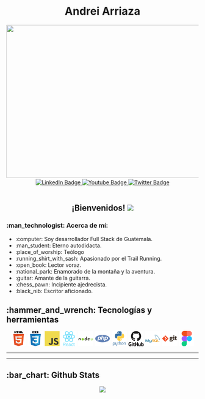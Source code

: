 
<h1 align="center">Andrei Arriaza</h1>

<!-- Banner Presentation-->

<div align="center">
  <a href="https://andreiarriaza.github.io/" target="_blank">
    <img src="https://raw.githubusercontent.com/andreiarriaza/andreiarriaza.github.io/main/socialNetwork/Portada%20Github.png" width="800" height="400"/>
  </a>
</div>


<!-- Badges -->

<div id="badges" align="center">
  <a href="https://www.linkedin.com/in/andreiarriaza" target="_blank" rel="noppener">
    <img src="https://img.shields.io/badge/LinkedIn-blue?style=for-the-badge&logo=linkedin&logoColor=white" alt="LinkedIn Badge"/>
  </a>
  
  <a href="mailto:andreiarriaza@gmail.com" target="_blank" rel="noopener">
    <img src="https://img.shields.io/badge/Gmail-D14836?style=for-the-badge&logo=gmail&logoColor=white" alt="Youtube Badge"/>
  </a>
  

 
  <a href="https://www.twitter.com/andrei_arriaza" target="_blank" rel="noopener">
    <img src="https://img.shields.io/badge/Twitter-blue?style=for-the-badge&logo=twitter&logoColor=white" alt="Twitter Badge"/>
  </a>
</div>

<!-- Contador de Visitas -->
<div id="header" align="center">
  <img src="https://komarev.com/ghpvc/?username=andreiarriaza&style=flat-square&color=blue" alt=""/>

</div>

<h2 align="center">
  ¡Bienvenidos!
  <img src="https://media.giphy.com/media/hvRJCLFzcasrR4ia7z/giphy.gif" width="30"/>
</h2>

<h3> :man_technologist: Acerca de mí: </h3>
 <ul>
  <li>:computer: Soy desarrollador Full Stack de Guatemala.</li>
  <li>:man_student: Eterno autodidacta.</li>
  <li>:place_of_worship: Teólogo</li>
  <li>:running_shirt_with_sash: Apasionado por el Trail Running.</li>
  <li>:open_book: Lector voraz.</li>
  <li> :national_park: Enamorado de la montaña y la aventura. </li>
  <li>:guitar: Amante de la guitarra. </li>
  <li> :chess_pawn: Incipiente ajedrecista. </li>
  <li>:black_nib: Escritor aficionado.</li>
  
 </ul>

<h2>:hammer_and_wrench: Tecnologías y herramientas </h2>

<!-- Icons -->

<div align="center">
  <img src="https://github.com/devicons/devicon/blob/master/icons/html5/html5-original-wordmark.svg" width="40" height="40"/>
  <img src="https://github.com/devicons/devicon/blob/master/icons/css3/css3-original-wordmark.svg" width="40" height="40"/>
  <img src="https://github.com/devicons/devicon/blob/master/icons/javascript/javascript-original.svg" width="40" height="40"/>
  <img src="https://github.com/devicons/devicon/blob/master/icons/react/react-original-wordmark.svg" width="40" height="40"/> 
  <img src="https://github.com/devicons/devicon/blob/master/icons/nodejs/nodejs-original-wordmark.svg" width="40" height="40"/>
  <img src="https://github.com/devicons/devicon/blob/master/icons/php/php-plain.svg" width="40" height="40"/>
  <img src="https://github.com/devicons/devicon/blob/master/icons/python/python-original-wordmark.svg" width="40" height="40"/>
  <img src="https://github.com/devicons/devicon/blob/master/icons/github/github-original-wordmark.svg" width="40" height="40"/>
  <img src="https://github.com/devicons/devicon/blob/master/icons/mysql/mysql-original-wordmark.svg" width="40" height="40"/>
  <img src="https://github.com/devicons/devicon/blob/master/icons/git/git-original-wordmark.svg" width="40" height="40"/>
  <img src="https://github.com/devicons/devicon/blob/master/icons/figma/figma-original.svg" width="40" height="40"/> 
 </div>
 
 
<hr/>

<!-- Streak Stats Github (estadísticas de rachas)= -->

<hr/>

<h2>:bar_chart: Github Stats </h2>

<!--
 Forma original de obtener Streak Stats con Markdown del sitio web: http://github-readme-streak-stats.herokuapp.com/demo/ 

 [![GitHub Streak](http://github-readme-streak-stats.herokuapp.com?user=andreiarriaza&theme=dark)](https://git.io/streak-stats)
-->


<!-- Obtener Streak Stats con HTML del sitio web anterior: -->
<div align="center">
  <a href="https://git.io/streak-stats">
    <img src="http://github-readme-streak-stats.herokuapp.com?user=andreiarriaza&theme=dark"/>
  </a>
</div>

 

 
 




